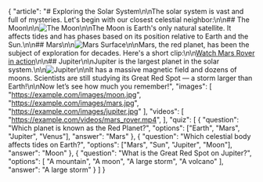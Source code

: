 {
"article": "# Exploring the Solar System\n\nThe solar system is vast and full of mysteries. Let's begin with our closest celestial neighbor:\n\n## The Moon\n\n![The Moon](image:0)\n\nThe Moon is Earth's only natural satellite. It affects tides and has phases based on its position relative to Earth and the Sun.\n\n## Mars\n\n![Mars Surface](image:1)\n\nMars, the red planet, has been the subject of exploration for decades. Here's a short clip:\n\n[Watch Mars Rover in action](video:0)\n\n## Jupiter\n\nJupiter is the largest planet in the solar system.\n\n![Jupiter](image:2)\n\nIt has a massive magnetic field and dozens of moons. Scientists are still studying its Great Red Spot — a storm larger than Earth!\n\nNow let’s see how much you remember!",
"images": [
"https://example.com/images/moon.jpg",
"https://example.com/images/mars.jpg",
"https://example.com/images/jupiter.jpg"
],
"videos": [
"https://example.com/videos/mars_rover.mp4",
],
"quiz": [
{
"question": "Which planet is known as the Red Planet?",
"options": ["Earth", "Mars", "Jupiter", "Venus"],
"answer": "Mars"
},
{
"question": "Which celestial body affects tides on Earth?",
"options": ["Mars", "Sun", "Jupiter", "Moon"],
"answer": "Moon"
},
{
"question": "What is the Great Red Spot on Jupiter?",
"options": [
"A mountain",
"A moon",
"A large storm",
"A volcano"
],
"answer": "A large storm"
}
]
}
